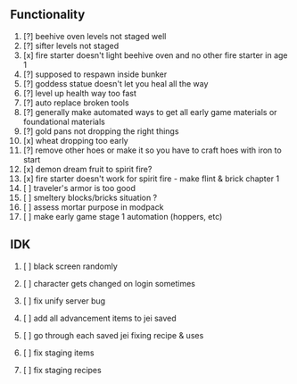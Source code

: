
## Functionality

1. [?] beehive oven levels not staged well
2. [?] sifter levels not staged
3. [x] fire starter doesn't light beehive oven and no other fire starter in age 1
4. [?] supposed to respawn inside bunker
5. [?] goddess statue doesn't let you heal all the way
6. [?] level up health way too fast
7. [?] auto replace broken tools
8. [?] generally make automated ways to get all early game materials or foundational materials
9. [?] gold pans not dropping the right things
10. [x] wheat dropping too early
11. [?] remove other hoes or make it so you have to craft hoes with iron to start
12. [x] demon dream fruit to spirit fire?
13. [x] fire starter doesn't work for spirit fire - make flint & brick chapter 1
14. [ ] traveler's armor is too good
15. [ ] smeltery blocks/bricks situation ?
16. [ ] assess mortar purpose in modpack
17. [ ] make early game stage 1 automation (hoppers, etc)

## IDK

1. [ ] black screen randomly
2. [ ] character gets changed on login sometimes
3. [ ] fix unify server bug

4. [ ] add all advancement items to jei saved
5. [ ] go through each saved jei fixing recipe & uses
6. [ ] fix staging items
7. [ ] fix staging recipes

